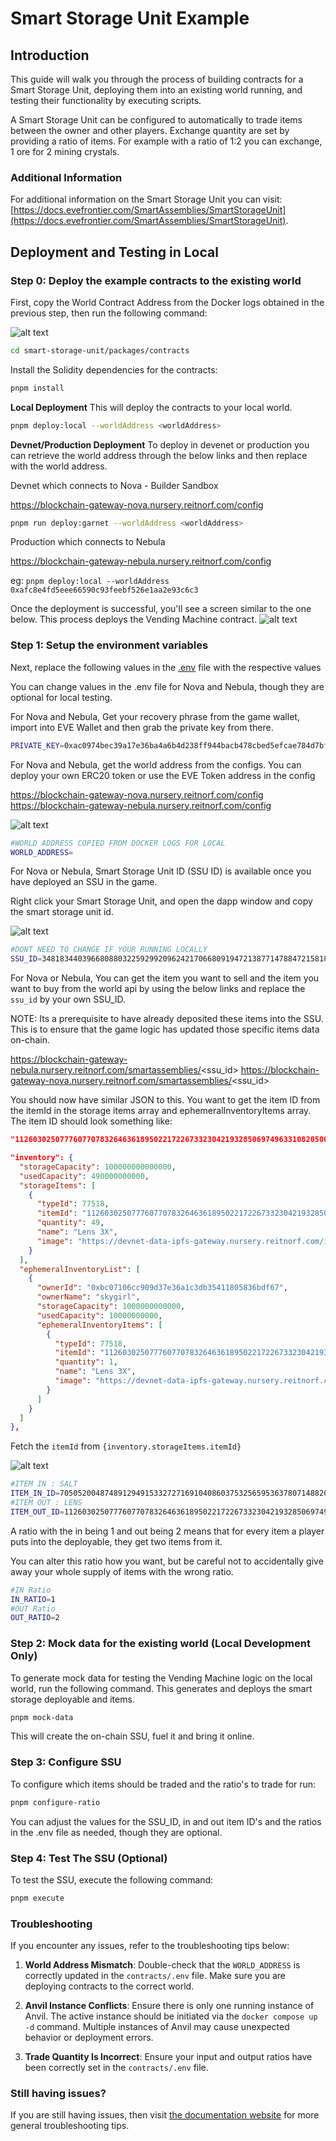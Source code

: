# Smart Storage Unit Example

## Introduction
This guide will walk you through the process of building contracts for a Smart Storage Unit, deploying them into an existing world running, and testing their functionality by executing scripts.

A Smart Storage Unit can be configured to automatically to trade items between the owner and other players. Exchange quantity are set by providing a ratio of items. For example with a ratio of 1:2 you can exchange, 1 ore for 2 mining crystals.

### Additional Information

For additional information on the Smart Storage Unit you can visit: [https://docs.evefrontier.com/SmartAssemblies/SmartStorageUnit](https://docs.evefrontier.com/SmartAssemblies/SmartStorageUnit).

## Deployment and Testing in Local
### Step 0: Deploy the example contracts to the existing world 
First, copy the World Contract Address from the Docker logs obtained in the previous step, then run the following command:

![alt text](../readme-imgs/docker_deployment.png)

```bash
cd smart-storage-unit/packages/contracts
```

Install the Solidity dependencies for the contracts:
```bash
pnpm install
```

**Local Deployment**
This will deploy the contracts to your local world.
```bash
pnpm deploy:local --worldAddress <worldAddress> 
```
**Devnet/Production Deployment**
To deploy in devenet or production you can retrieve the world address through the below links and then replace <worldAddress> with the world address. 

Devnet which connects to Nova - Builder Sandbox

https://blockchain-gateway-nova.nursery.reitnorf.com/config

```bash
pnpm run deploy:garnet --worldAddress <worldAddress> 
```

Production which connects to Nebula

https://blockchain-gateway-nebula.nursery.reitnorf.com/config 

eg: `pnpm deploy:local --worldAddress 0xafc8e4fd5eee66590c93feebf526e1aa2e93c6c3`

Once the deployment is successful, you'll see a screen similar to the one below. This process deploys the Vending Machine contract. 
![alt text](./readme-imgs/deployment.png)


### Step 1: Setup the environment variables 
Next, replace the following values in the [.env](./packages/contracts/.env) file with the respective values 

You can change values in the .env file for Nova and Nebula, though they are optional for local testing.

For Nova and Nebula, Get your recovery phrase from the game wallet, import into EVE Wallet and then grab the private key from there.

```bash
PRIVATE_KEY=0xac0974bec39a17e36ba4a6b4d238ff944bacb478cbed5efcae784d7bf4f2ff80
```

For Nova and Nebula, get the world address from the configs. You can deploy your own ERC20 token or use the EVE Token address in the config

https://blockchain-gateway-nova.nursery.reitnorf.com/config
https://blockchain-gateway-nebula.nursery.reitnorf.com/config

![alt text](../readme-imgs/worldAddress.png)

```bash
#WORLD ADDRESS COPIED FROM DOCKER LOGS FOR LOCAL
WORLD_ADDRESS=
```

For Nova or Nebula, Smart Storage Unit ID (SSU ID) is available once you have deployed an SSU in the game.

Right click your Smart Storage Unit, and open the dapp window and copy the smart storage unit id.

![alt text](../readme-imgs/ssuid.png)

```bash
#DONT NEED TO CHANGE IF YOUR RUNNING LOCALLY
SSU_ID=34818344039668088032259299209624217066809194721387714788472158182502870248994
```

For Nova or Nebula, You can get the item you want to sell and the item you want to buy from the world api by using the below links and replace the `ssu_id` by your own SSU_ID.

NOTE: Its a prerequisite to have already deposited these items into the SSU. This is to ensure that the game logic has updated those specific items data on-chain.

https://blockchain-gateway-nebula.nursery.reitnorf.com/smartassemblies/<ssu_id>
https://blockchain-gateway-nova.nursery.reitnorf.com/smartassemblies/<ssu_id>

You should now have similar JSON to this. You want to get the item ID from the itemId in the storage items array and ephemeralInventoryItems array. The item ID should look something like: 

```json
"112603025077760770783264636189502217226733230421932850697496331082050661822826"
```

```json
"inventory": {
  "storageCapacity": 100000000000000,
  "usedCapacity": 490000000000,
  "storageItems": [
    {
      "typeId": 77518,
      "itemId": "112603025077760770783264636189502217226733230421932850697496331082050661822826",
      "quantity": 49,
      "name": "Lens 3X",
      "image": "https://devnet-data-ipfs-gateway.nursery.reitnorf.com/ipfs/QmcQzTvz9Z4koU8pvBJL94HxHtLoPoB9wDnuRE278AdbmA"
    }
  ],
  "ephemeralInventoryList": [
    {
      "ownerId": "0xbc07106cc909d37e36a1c3db35411805836bdf67",
      "ownerName": "skygirl",
      "storageCapacity": 1000000000000,
      "usedCapacity": 10000000000,
      "ephemeralInventoryItems": [
        {
          "typeId": 77518,
          "itemId": "112603025077760770783264636189502217226733230421932850697496331082050661822826",
          "quantity": 1,
          "name": "Lens 3X",
          "image": "https://devnet-data-ipfs-gateway.nursery.reitnorf.com/ipfs/QmcQzTvz9Z4koU8pvBJL94HxHtLoPoB9wDnuRE278AdbmA"
        }
      ]
    }
  ]
},
```

Fetch the `itemId` from `{inventory.storageItems.itemId}`

![alt text](../readme-imgs/itemIds.png)

```bash
#ITEM IN : SALT
ITEM_IN_ID=70505200487489129491533272716910408603753256595363780714882065332876101173161
#ITEM OUT : LENS
ITEM_OUT_ID=112603025077760770783264636189502217226733230421932850697496331082050661822826
```

A ratio with the in being 1 and out being 2 means that for every item a player puts into the deployable, they get two items from it. 

You can alter this ratio how you want, but be careful not to accidentally give away your whole supply of items with the wrong ratio.

```bash
#IN Ratio
IN_RATIO=1
#OUT Ratio
OUT_RATIO=2
```

### Step 2: Mock data for the existing world **(Local Development Only)**
To generate mock data for testing the Vending Machine logic on the local world, run the following command. This generates and deploys the smart storage deployable and items.

```bash
pnpm mock-data
```

This will create the on-chain SSU, fuel it and bring it online.

### Step 3: Configure SSU
To configure which items should be traded and the ratio's to trade for run:

```bash
pnpm configure-ratio
```

You can adjust the values for the SSU_ID, in and out item ID's and the ratios in the .env file as needed, though they are optional.

### Step 4: Test The SSU (Optional)
To test the SSU, execute the following command:

```bash
pnpm execute
```

### Troubleshooting

If you encounter any issues, refer to the troubleshooting tips below:

1. **World Address Mismatch**: Double-check that the `WORLD_ADDRESS` is correctly updated in the `contracts/.env` file. Make sure you are deploying contracts to the correct world.
   
2. **Anvil Instance Conflicts**: Ensure there is only one running instance of Anvil. The active instance should be initiated via the `docker compose up -d` command. Multiple instances of Anvil may cause unexpected behavior or deployment errors.

3. **Trade Quantity Is Incorrect**: Ensure your input and output ratios have been correctly set in the `contracts/.env` file.  

### Still having issues?
If you are still having issues, then visit [the documentation website](https://docs.evefrontier.com/Troubleshooting) for more general troubleshooting tips.